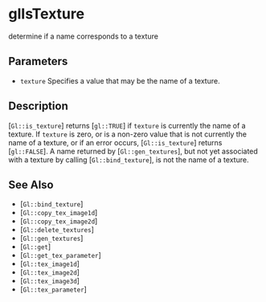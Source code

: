 # glIsTexture
determine if a name corresponds to a texture

## Parameters
- `texture`
  Specifies a value that may be the name of a texture.

## Description
[`Gl::is_texture`] returns [`gl::TRUE`] if `texture` is currently the
  name of a texture. If `texture` is zero, or is a non-zero value that
  is not currently the name of a texture, or if an error occurs,
  [`Gl::is_texture`] returns [`gl::FALSE`].
A name returned by [`Gl::gen_textures`], but not yet associated with a
  texture by calling [`Gl::bind_texture`], is not the name of a texture.

## See Also
- [`Gl::bind_texture`]
- [`Gl::copy_tex_image1d`]
- [`Gl::copy_tex_image2d`]
- [`Gl::delete_textures`]
- [`Gl::gen_textures`]
- [`Gl::get`]
- [`Gl::get_tex_parameter`]
- [`Gl::tex_image1d`]
- [`Gl::tex_image2d`]
- [`Gl::tex_image3d`]
- [`Gl::tex_parameter`]

